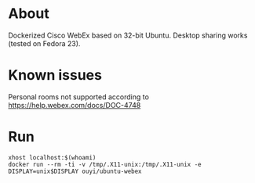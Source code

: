 # About

Dockerized Cisco WebEx based on 32-bit Ubuntu. Desktop sharing works (tested on Fedora 23).

# Known issues

Personal rooms not supported according to https://help.webex.com/docs/DOC-4748

# Run

	xhost localhost:$(whoami)
	docker run --rm -ti -v /tmp/.X11-unix:/tmp/.X11-unix -e DISPLAY=unix$DISPLAY ouyi/ubuntu-webex
